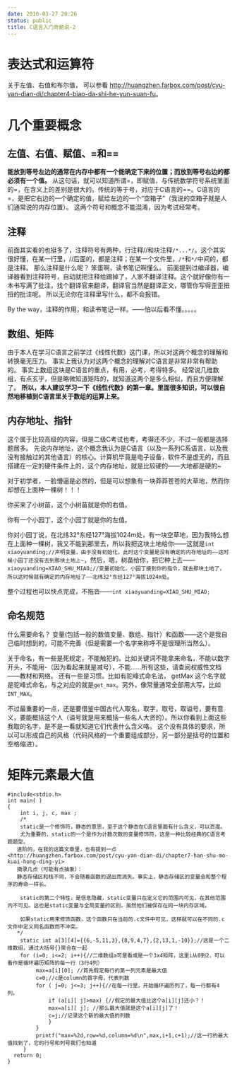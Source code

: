 ```yaml
---
date: 2016-03-27 20:26
status: public
title: C语言入门奇葩说-2
---
```


# 表达式和运算符
关于左值、右值和布尔值，
可以参看
<http://huangzhen.farbox.com/post/cyu-yan-dian-di/chapter4-biao-da-shi-he-yun-suan-fu>。
# 几个重要概念
## 左值、右值、赋值、=和==
**能放到等号左边的通常在内存中都有一个能确定下来的位置；而放到等号右边的都必须有一个值。**
从这句话，就可以知道所谓=，即赋值，与传统数学符号系统里面的=，在含义上的差别是很大的。传统的等于号，对应于C语言的==。C语言的=，是把它右边的一个确定的值，赋给左边的一个“空箱子”（我说的空箱子就是人们通常说的内存位置）。
这两个符号和概念不能混淆，因为考试经常考。
## 注释
前面其实看的也挺多了，注释符号有两种，行注释//和块注释`/*...*/`。这个其实很好懂，在某一行里，//后面的，都是注释；在某一个文件里，`/*`和`*/`中间的，都是注释。
那么注释是什么呢？
笨蛋啊，读书笔记啊懂么。
前面提到过编译器，编译器看到注释符号，自动就把注释给踢掉了，人家不翻译注释。这个就好像你有一本书写满了批注，找个翻译官来翻译，翻译官当然是翻译正文，哪管你写得歪歪扭扭的批注呢。
所以无论你在注释里写什么，都不会报错。

By the way，注释的作用，和读书笔记一样。——怕以后看不懂。。。。。

## 数组、矩阵
由于本人在学习C语言之前学过《线性代数》这门课，所以对这两个概念的理解和转换毫无压力。
事实上我认为对这两个概念的理解对C语言是非常非常有帮助的。
事实上数组这块是C语言的重点，有用，必考，考得特多。
经常说几维数组，有点玄乎，但是略微知道矩阵的，就知道这两个是多么相似，而且方便理解了。
**所以，本人建议学习一下《线性代数》的第一章。里面很多知识，可以很自然地移植到C语言里关于数组的运算上来。**

## 内存地址、指针
这个属于比较高级的内容，但是二级C考试也考，考得还不少，不过一般都是选择题居多。
先说内存地址，这个概念我认为是C语言（以及一系列C系语言，以及我没有接触过的其他语言）的核心。计算机毕竟是电子设备，软件不是虚无的，而且搭建在一定的硬件条件上的，这个内存地址，就是比较硬的——大地都是硬的~

对于初学者，一脸懵逼是必然的，但是可以想象有一块莽莽苍苍的大草地，然而你却想在上面种一棵树！！！

你买来了小树苗，这个小树苗就是你的右值。

你有一个小园丁，这个小园丁就是你的左值。

你对小园丁说，在北纬32°东经127°海拔1024m处，有一块空草地，因为我特么想在上面种一棵树，我又不能到那里去，所以我把这块土地给你——这就是`int xiaoyuanding;//声明变量，由于没有初始化，此时这个变量是没有确定的内存地址的——这时候小园丁还没有去到那块土地上~`，然后，嗯，树苗给你，把它种上去——`xiaoyuanding=XIAO_SHU_MIAO;//变量初始化，小园丁接到你的指令，就去那块土地了，所以这时候就有确定的内存地址了——北纬32°东经127°海拔1024m处`。

整个过程也可以快点完成，不拖沓——`int xiaoyuanding=XIAO_SHU_MIAO;`

## 命名规范
什么需要命名？
变量(包括一般的数值变量、数组、指针）和函数——这个是我自己临时想到的，可能不完善（但是需要一个名字来称呼不是很理所当然么）。

关于命名，有一些是死规定，不能触犯的。比如关键词不能拿来命名，不能以数字开头，不能用-（因为看起来就是减号），不能……所有这些，请查阅权威性文档——教材和网络。
还有一些是习惯。比如有驼峰式命名法，  getMax  这个名字就是驼峰式命名，与之对应的就是`get_max`。另外，像常量通常全部用大写，比如`INT_MAX`。

不过最重要的一点，还是要借鉴中国古代人取名，取字，取号，取谥号，要有意义，要能概括这个人（谥号就是用来概括一些名人大贤的）。所以你看到上面这些我取的名字，是不是一看就知道它们代表什么含义咯。
这个没有具体的要求，所以可以形成自己的风格（代码风格的一个重要组成部分，另一部分是括号的位置和空格缩进）。

# 矩阵元素最大值
```c:n
#include<stdio.h>
int main( )
{ 
    int i, j, c, max ;
    /*
    static是一个修饰符，静态的意思，至于这个静态在C语言里面有什么含义，可以百度。
    尤为重要的，static的一个是作为计数次数的变量修饰符，这是一种比较经典的C语言考题题型。
   进阶的，在我的这篇文章里，也有提到一点<http://huangzhen.farbox.com/post/cyu-yan-dian-di/chapter7-han-shu-mo-kuai-hong-ding-yi>
   摘录几点（可能有点抽象）：
   静态存储区和栈不同，不会随着函数的退出而消失。事实上，静态存储区的变量会和整个程序的寿命一样长。

    static的第二个特性，是信息隐藏，static变量只在定义它的范围内可见，在其他范围内不可见。这也是static变量与全局变量的区别，虽然他们被保存在同一块内存区域。

    如果static用来修饰函数，这个函数只在当前的.c文件中可见，这样就可以在不同的.c文件中定义同名函数而不冲突。
   */
    static int a[3][4]={{6,-5,11,3},{8,9,4,7},{2,13,1,-10}};//这是一个二维数组，通过大括号{}聚合在一起
    for (i=0; i<=2; i++){//二维数组a可是看成是一个3x4矩阵，这里i从0到2，可以看作是循环遍历矩阵的每一行（3行4列）
         max=a[i][0]; //首先假定每行的第一列元素是最大值
         c=0;//c是column的首字母，代表列数
         for ( j=0; j<=3; j++){//在每一行里，开始循环遍历列了，每一行都有4列。
             if (a[i][ j]>max) {//假定的最大值比这个a[i][j]还小？！
             max=a[i][ j]; //那么最大值就是这个a[i][j]了！
             c=j;//记录这个新的最大值的列数
             }
         }
         printf("max=%2d,row=%d,column=%d\n",max,i+1,c+1);//这一行的最大值找到了，它的行号和列号我们也知道
     }
  return 0;
}
```